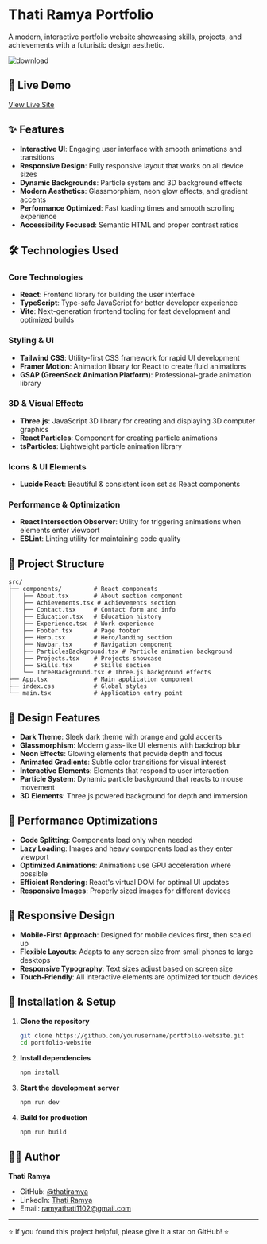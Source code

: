 # Thati Ramya Portfolio

A modern, interactive portfolio website showcasing skills, projects, and achievements with a futuristic design aesthetic.

![download](https://github.com/user-attachments/assets/f078ea30-232c-491c-ad6c-18af24321837)


## 🚀 Live Demo

[View Live Site](https://lovely-marzipan-781cd2.netlify.app)

## ✨ Features

- **Interactive UI**: Engaging user interface with smooth animations and transitions
- **Responsive Design**: Fully responsive layout that works on all device sizes
- **Dynamic Backgrounds**: Particle system and 3D background effects
- **Modern Aesthetics**: Glassmorphism, neon glow effects, and gradient accents
- **Performance Optimized**: Fast loading times and smooth scrolling experience
- **Accessibility Focused**: Semantic HTML and proper contrast ratios

## 🛠️ Technologies Used

### Core Technologies
- **React**: Frontend library for building the user interface
- **TypeScript**: Type-safe JavaScript for better developer experience
- **Vite**: Next-generation frontend tooling for fast development and optimized builds

### Styling & UI
- **Tailwind CSS**: Utility-first CSS framework for rapid UI development
- **Framer Motion**: Animation library for React to create fluid animations
- **GSAP (GreenSock Animation Platform)**: Professional-grade animation library

### 3D & Visual Effects
- **Three.js**: JavaScript 3D library for creating and displaying 3D computer graphics
- **React Particles**: Component for creating particle animations
- **tsParticles**: Lightweight particle animation library

### Icons & UI Elements
- **Lucide React**: Beautiful & consistent icon set as React components

### Performance & Optimization
- **React Intersection Observer**: Utility for triggering animations when elements enter viewport
- **ESLint**: Linting utility for maintaining code quality

## 📂 Project Structure

```
src/
├── components/         # React components
│   ├── About.tsx       # About section component
│   ├── Achievements.tsx # Achievements section
│   ├── Contact.tsx     # Contact form and info
│   ├── Education.tsx   # Education history
│   ├── Experience.tsx  # Work experience
│   ├── Footer.tsx      # Page footer
│   ├── Hero.tsx        # Hero/landing section
│   ├── Navbar.tsx      # Navigation component
│   ├── ParticlesBackground.tsx # Particle animation background
│   ├── Projects.tsx    # Projects showcase
│   ├── Skills.tsx      # Skills section
│   └── ThreeBackground.tsx # Three.js background effects
├── App.tsx             # Main application component
├── index.css           # Global styles
└── main.tsx            # Application entry point
```

## 🎨 Design Features

- **Dark Theme**: Sleek dark theme with orange and gold accents
- **Glassmorphism**: Modern glass-like UI elements with backdrop blur
- **Neon Effects**: Glowing elements that provide depth and focus
- **Animated Gradients**: Subtle color transitions for visual interest
- **Interactive Elements**: Elements that respond to user interaction
- **Particle System**: Dynamic particle background that reacts to mouse movement
- **3D Elements**: Three.js powered background for depth and immersion

## 🚀 Performance Optimizations

- **Code Splitting**: Components load only when needed
- **Lazy Loading**: Images and heavy components load as they enter viewport
- **Optimized Animations**: Animations use GPU acceleration where possible
- **Efficient Rendering**: React's virtual DOM for optimal UI updates
- **Responsive Images**: Properly sized images for different devices

## 📱 Responsive Design

- **Mobile-First Approach**: Designed for mobile devices first, then scaled up
- **Flexible Layouts**: Adapts to any screen size from small phones to large desktops
- **Responsive Typography**: Text sizes adjust based on screen size
- **Touch-Friendly**: All interactive elements are optimized for touch devices

## 🔧 Installation & Setup

1. **Clone the repository**
   ```bash
   git clone https://github.com/yourusername/portfolio-website.git
   cd portfolio-website
   ```

2. **Install dependencies**
   ```bash
   npm install
   ```

3. **Start the development server**
   ```bash
   npm run dev
   ```

4. **Build for production**
   ```bash
   npm run build
   ```

## 👩‍💻 Author

**Thati Ramya**

- GitHub: [@thatiramya](https://github.com/thatiramya)
- LinkedIn: [Thati Ramya](https://www.linkedin.com/in/thati-ramya-ba0247259)
- Email: ramyathati1102@gmail.com

---

⭐️ If you found this project helpful, please give it a star on GitHub! ⭐️
